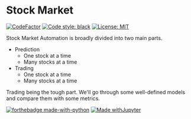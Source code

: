 # Stock Market

[![CodeFactor](https://www.codefactor.io/repository/github/citizendot/cs299/badge?s=ce556dda3e0d8d4f13cfeefefd721f1559bb540d)](https://www.codefactor.io/repository/github/citizendot/cs299) [![Code style: black](https://img.shields.io/badge/code%20style-black-000000.svg)](https://github.com/psf/black) [![License: MIT](https://img.shields.io/badge/License-MIT-yellow.svg)](https://opensource.org/licenses/MIT)

Stock Market Automation is broadly divided into two main parts.

- Prediction
  - One stock at a time
  - Many stocks at a time
- Trading
  - One stock at a time
  - Many stocks at a time

Trading being the tough part. We'll go through some well-defined models and compare them with some metrics.

[![forthebadge made-with-python](http://ForTheBadge.com/images/badges/made-with-python.svg)](https://www.python.org/) [![Made withJupyter](https://img.shields.io/badge/Made%20with-Jupyter-orange?style=for-the-badge&logo=Jupyter)](https://jupyter.org/try)
